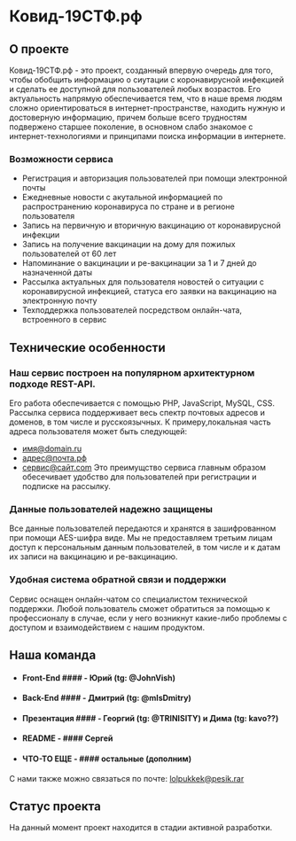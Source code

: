 # Ковид-19СТФ.рф 

## О проекте

Ковид-19СТФ.рф - это проект, созданный впервую очередь для того, чтобы обобщить информацию о сиутации с коронавирусной инфекцией и сделать ее доступной для пользователей любых возрастов. Его актуальность напрямую обеспечивается тем, что в наше время людям сложно ориентироваться в интернет-пространстве, находить нужную и достоверную информацию, причем больше всего трудностям подвержено старшее поколение, в основном слабо знакомое с интернет-технологиями и принципами поиска информации в интернете. 
### Возможности сервиса
* Регистрация и авторизация пользователей при помощи электронной почты
* Ежедневные новости с акутальной информацией по распространению коронавируса по стране и в регионе пользователя
* Запись на первичную и вторичную вакцинацию от коронавирусной инфекции
* Запись на получение вакцинации на дому для пожилых пользователей от 60 лет
* Напоминание о вакцинации и ре-вакцинации за 1 и 7 дней до назначенной даты
* Рассылка актуальных для пользователя новостей о ситуации с коронавирусной инфекцией, статуса его заявки на вакцинацию на электронную почту
* Техподдержка пользователей посредством онлайн-чата, встроенного в сервис
## Технические особенности
### Наш сервис построен на популярном архитектурном подходе REST-API.
Его работа обеспечивается с помощью PHP, JavaScript, MySQL, CSS.
Рассылка сервиса поддерживает весь спектр почтовых адресов и доменов, в том числе и русскоязычных. К примеру,локальная часть адреса пользователя может быть следующей:
  - имя@domain.ru
  - адрес@почта.рф
  - сервис@сайт.com
Это преимущство сервиса главным образом обесечивает удобство для пользователей при регистрации и подписке на рассылку.
### Данные пользователей надежно защищены
Все данные пользователей передаются и хранятся в зашифрованном при помощи AES-шифра виде. Мы не предоставляем третьим лицам доступ к персональным данным пользователей, в том числе и к датам их записи на вакцинацию и ре-вакцинацию. 
### Удобная система обратной связи и поддержки
Сервис оснащен онлайн-чатом со специалистом технической поддержки. Любой пользователь сможет обратиться за помощью к профессионалу в случае, если у него возникнут какие-либо проблемы с доступом и взаимодействием с нашим продуктом.
## Наша команда
* #### Front-End #### - Юрий (tg: @JohnVish)
* #### Back-End #### - Дмитрий (tg: @mlsDmitry)
* #### Презентация #### - Георгий (tg: @TRINISITY) и Дима (tg: kavo??)
* #### README - #### Сергей
* #### ЧТО-ТО ЕЩЕ - #### остальные (дополним)
С нами также можно связаться по почте: lolpukkek@pesik.rar
## Статус проекта
На данный момент проект находится в стадии активной разработки.
    
